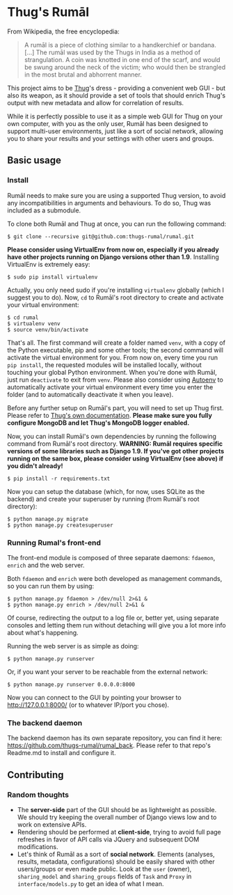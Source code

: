 # Thug's Rumāl

From Wikipedia, the free encyclopedia:
> A rumāl is a piece of clothing similar to a handkerchief or bandana. [...] The rumāl was used by the Thugs in India as a method of strangulation. A coin was knotted in one end of the scarf, and would be swung around the neck of the victim; who would then be strangled in the most brutal and abhorrent manner.

This project aims to be [Thug](http://buffer.github.io/thug/)'s dress - providing a convenient web GUI - but also its weapon, as it should provide a set of tools that should enrich Thug's output with new metadata and allow for correlation of results.

While it is perfectly possible to use it as a simple web GUI for Thug on your own computer, with you as the only user, Rumāl has been designed to support multi-user environments, just like a sort of social network, allowing you to share your results and your settings with other users and groups.

## Basic usage

### Install

Rumāl needs to make sure you are using a supported Thug version, to avoid any incompatibilities in arguments and behaviours. To do so, Thug was included as a submodule.

To clone both Rumāl and Thug at once, you can run the following command:

    $ git clone --recursive git@github.com:thugs-rumal/rumal.git

**Please consider using VirtualEnv from now on, especially if you already have other projects running on Django versions other than 1.9**. Installing VirtualEnv is extremely easy:

    $ sudo pip install virtualenv

Actually, you only need sudo if you're installing `virtualenv` globally (which I suggest you to do). Now, `cd` to Rumāl's root directory to create and activate your virtual environment:

    $ cd rumal
    $ virtualenv venv
    $ source venv/bin/activate

That's all. The first command will create a folder named `venv`, with a copy of the Python executable, pip and some other tools; the second command will activate the virtual environment for you. From now on, every time you run `pip install`, the requested modules will be installed locally, without touching your global Python environment.
When you're done with Rumāl, just run `deactivate` to exit from `venv`. Please also consider using [Autoenv](https://github.com/kennethreitz/autoenv) to automatically activate your virtual environment every time you enter the folder (and to automatically deactivate it when you leave).

Before any further setup on Rumāl's part, you will need to set up Thug first. Please refer to [Thug's own documentation](http://buffer.github.io/thug/). **Please make sure you fully configure MongoDB and let Thug's MongoDB logger enabled.**

Now, you can install Rumāl's own dependencies by running the following command from Rumāl's root directory. **WARNING: Rumāl requires specific versions of some libraries such as Django 1.9. If you've got other projects running on the same box, please consider using VirtualEnv (see above) if you didn't already!**

    $ pip install -r requirements.txt

Now you can setup the database (which, for now, uses SQLite as the backend) and create your superuser by running (from Rumāl's root directory):

    $ python manage.py migrate
    $ python manage.py createsuperuser

### Running Rumal's front-end

The front-end module is composed of three separate daemons: `fdaemon`, `enrich` and the web server.

Both `fdaemon` and `enrich` were both developed as management commands, so you can run them by using:

    $ python manage.py fdaemon > /dev/null 2>&1 &
    $ python manage.py enrich > /dev/null 2>&1 &

Of course, redirecting the output to a log file or, better yet, using separate consoles and letting them run without detaching will give you a lot more info about what's happening.

Running the web server is as simple as doing:

    $ python manage.py runserver

Or, if you want your server to be reachable from the external network:

    $ python manage.py runserver 0.0.0.0:8000

Now you can connect to the GUI by pointing your browser to http://127.0.0.1:8000/ (or to whatever IP/port you chose).

### The backend daemon

The backend daemon has its own separate repository, you can find it here: https://github.com/thugs-rumal/rumal_back. Please refer to that repo's Readme.md to install and configure it.

## Contributing

### Random thoughts

* The **server-side** part of the GUI should be as lightweight as possible. We should try keeping the overall number of Django views low and to work on extensive APIs.
* Rendering should be performed at **client-side**, trying to avoid full page refreshes in favor of API calls via JQuery and subsequent DOM modifications.
* Let's think of Rumāl as a sort of **social network**. Elements (analyses, results, metadata, configurations) should be easily shared with other users/groups or even made public. Look at the `user` (owner), `sharing_model` and `sharing_groups` fields of `Task` and `Proxy` in `interface/models.py` to get an idea of what I mean.
